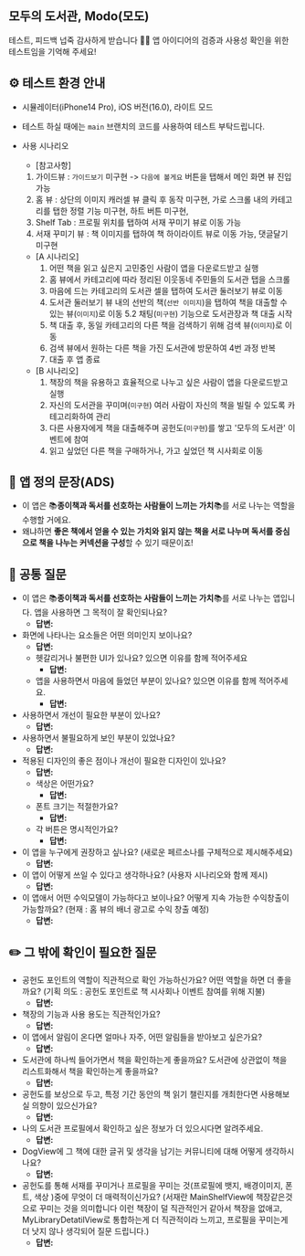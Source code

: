 ## 모두의 도서관, Modo(모도)
테스트, 피드백 넙죽 감사하게 받습니다 🙏🏻
앱 아이디어의 검증과 사용성 확인을 위한 테스트임을 기억해 주세요!
<br>

## ⚙️ 테스트 환경 안내
- 시뮬레이터(iPhone14 Pro), iOS 버전(16.0), 라이트 모드
- 테스트 하실 때에는 `main` 브랜치의 코드를 사용하여 테스트 부탁드립니다.
- 사용 시나리오
	- [참고사항]
	1. 가이드뷰 : `가이드보기` 미구현 -> `다음에 볼게요` 버튼을 탭해서 메인 화면 뷰 진입 가능
	2. 홈 뷰 : 상단의 이미지 캐러셀 뷰 클릭 후 동작 미구현, 가로 스크롤 내의 카테고리를 탭한 정렬 기능 미구현, 하트 버튼 미구현, 
	3. Shelf Tab : 프로필 위치를 탭하여 서재 꾸미기 뷰로 이동 가능
	4. 서재 꾸미기 뷰 : 책 이미지를 탭하여 책 하이라이트 뷰로 이동 가능, 댓글달기 미구현

	- [A 시나리오]
		1. 어떤 책을 읽고 싶은지 고민중인 사람이 앱을 다운로드받고 실행
		2. 홈 뷰에서 카테고리에 따라 정리된 이웃동네 주민들의 도서관 탭을 스크롤
		3. 마음에 드는 카테고리의 도서관 셀을 탭하여 도서관 둘러보기 뷰로 이동
		4. 도서관 둘러보기 뷰 내의 선반의 책(`선반 이미지`)을 탭하여 책을 대출할 수 있는 뷰(`이미지`)로 이동
		5.2 채팅(`미구현`) 기능으로 도서관장과 책 대출 시작
		6. 책 대출 후, 동일 카테고리의 다른 책을 검색하기 위해 검색 뷰(`이미지`)로 이동
		7. 검색 뷰에서 원하는 다른 책을 가진 도서관에 방문하여 4번 과정 반복
		8. 대출 후 앱 종료
	- [B 시나리오]
		1. 책장의 책을 유용하고 효율적으로 나누고 싶은 사람이 앱을 다운로드받고 실행
		2. 자신의 도서관을 꾸미며(`미구현`) 여러 사람이 자신의 책을 빌릴 수 있도록 카테고리화하여 관리
		3. 다른 사용자에게 책을 대출해주며 공헌도(`미구현`)를 쌓고 '모두의 도서관' 이벤트에 참여
		4. 읽고 싶었던 다른 책을 구매하거나, 가고 싶었던 책 시사회로 이동

##  🔎  앱 정의 문장(ADS)
- 이 앱은 📚**종이책과 독서를 선호하는 사람들이 느끼는 가치**📚를 서로 나누는 역할을 수행할 거에요.
- 왜냐하면 **좋은 책에서 얻을 수 있는 가치와 읽지 않는 책을 서로 나누며 독서를 중심으로 책을 나누는 커넥션을 구성**할 수 있기 때문이죠!

## 📝  공통 질문
- 이 앱은 📚**종이책과 독서를 선호하는 사람들이 느끼는 가치**📚를 서로 나누는 앱입니다. 앱을 사용하면 그 목적이 잘 확인되나요?
	- **답변:**
- 화면에 나타나는 요소들은 어떤 의미인지 보이나요?
	- **답변:** 
	- 헷갈리거나 불편한 UI가 있나요? 있으면 이유를 함께 적어주세요
		- **답변:** 
	- 앱을 사용하면서 마음에 들었던 부분이 있나요? 있으면 이유를 함께 적어주세요.
		- **답변:** 
- 사용하면서 개선이 필요한 부분이 있나요?
	- **답변:** 
- 사용하면서 불필요하게 보인 부분이 있었나요?
	- **답변:** 
- 적용된 디자인의 좋은 점이나 개선이 필요한 디자인이 있나요?
	- **답변:** 
	- 색상은 어떤가요?
		- **답변:** 
	- 폰트 크기는 적절한가요?
		- **답변:** 
	- 각 버튼은 명시적인가요?
		- **답변:** 
- 이 앱을 누구에게 권장하고 싶나요? (새로운 페르소나를 구체적으로 제시해주세요)
	- **답변:** 
- 이 앱이 어떻게 쓰일 수 있다고 생각하나요? (사용자 시나리오와 함께 제시)
	- **답변:** 
- 이 앱애서 어떤 수익모델이 가능하다고 보이나요? 어떻게 지속 가능한 수익창출이 가능할까요? (현재 : 홈 뷰의 배너 광고로 수익 창출 예정)
	- **답변:** 

## ✏️ 그 밖에 확인이 필요한 질문
- 공헌도 포인트의 역할이 직관적으로 확인 가능하신가요? 어떤 역할을 하면 더 좋을까요? (기획 의도 : 공헌도 포인트로 책 시사회나 이벤트 참여를 위해 지불)
	- **답변:** 
- 책장의 기능과 사용 용도는 직관적인가요?
	- **답변:** 
- 이 앱에서 알림이 온다면 얼마나 자주, 어떤 알림들을 받아보고 싶은가요?
	- **답변:** 
- 도서관에 하나씩 들어가면서 책을 확인하는게 좋을까요? 도서관에 상관없이 책을 리스트화해서 책을 확인하는게 좋을까요?
	- **답변:**
- 공헌도를 보상으로 두고, 특정 기간 동안의 책 읽기 챌린지를 개최한다면 사용해보실 의향이 있으신가요?
	- **답변:**
- 나의 도서관 프로필에서 확인하고 싶은 정보가 더 있으시다면 알려주세요.
	- **답변:**
- DogView에 그 책에 대한 글귀 및 생각을 남기는 커뮤니티에 대해 어떻게 생각하시나요?
	- **답변:**
- 공헌도를 통해 서재를 꾸미거나 프로필을 꾸미는 것(프로필에 뱃지, 배경이미지, 폰트, 색상 )중에 무엇이 더 매력적이신가요? (서재란 MainShelfView에 책장같은것으로 꾸미는 것을 의미합니다 이런 책장이 덜 직관적인거 같아서 책장을 없애고, MyLibraryDetatilView로 통합하는게 더 직관적이라 느끼고, 프로필을 꾸미는게 더 낫지 않나 생각되어 질문 드립니다.)
 	- **답변:**	
